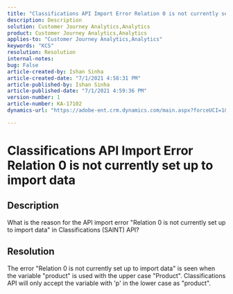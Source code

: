 ```yaml
---
title: "Classifications API Import Error Relation 0 is not currently set up to import data"
description: Description
solution: Customer Journey Analytics,Analytics
product: Customer Journey Analytics,Analytics
applies-to: "Customer Journey Analytics,Analytics"
keywords: "KCS"
resolution: Resolution
internal-notes: 
bug: False
article-created-by: Ishan Sinha
article-created-date: "7/1/2021 4:58:31 PM"
article-published-by: Ishan Sinha
article-published-date: "7/1/2021 4:59:36 PM"
version-number: 1
article-number: KA-17102
dynamics-url: "https://adobe-ent.crm.dynamics.com/main.aspx?forceUCI=1&pagetype=entityrecord&etn=knowledgearticle&id=f98b6b8e-8dda-eb11-bacb-000d3a31f036"

---
```

# Classifications API Import Error Relation 0 is not currently set up to import data

## Description


What is the reason for the API import error "Relation 0 is not currently set up to import data" in Classifications (SAINT) API?


## Resolution


The error "Relation 0 is not currently set up to import data" is seen when the variable "product" is used with the upper case "Product". Classifications API will only accept the variable with 'p' in the lower case as "product".
